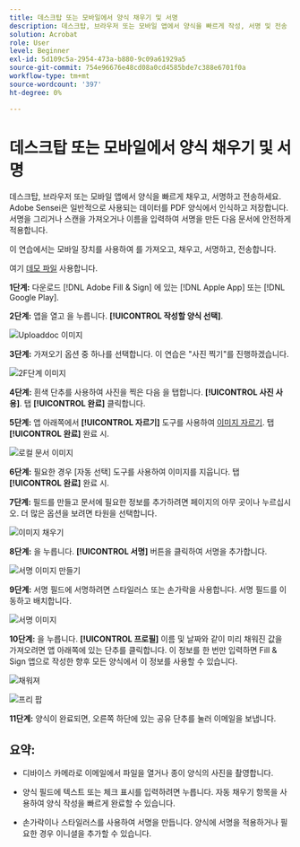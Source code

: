 ```yaml
---
title: 데스크탑 또는 모바일에서 양식 채우기 및 서명
description: 데스크탑, 브라우저 또는 모바일 앱에서 양식을 빠르게 작성, 서명 및 전송
solution: Acrobat
role: User
level: Beginner
exl-id: 5d109c5a-2954-473a-b880-9c09a61929a5
source-git-commit: 754e96676e48cd08a0cd4585bde7c388e6701f0a
workflow-type: tm+mt
source-wordcount: '397'
ht-degree: 0%

---
```


# 데스크탑 또는 모바일에서 양식 채우기 및 서명

데스크탑, 브라우저 또는 모바일 앱에서 양식을 빠르게 채우고, 서명하고 전송하세요. Adobe Sensei은 일반적으로 사용되는 데이터를 PDF 양식에서 인식하고 저장합니다. 서명을 그리거나 스캔을 가져오거나 이름을 입력하여 서명을 만든 다음 문서에 안전하게 적용합니다.

이 연습에서는 모바일 장치를 사용하여 를 가져오고, 채우고, 서명하고, 전송합니다.

여기 [데모 파일](assets/03_FillSignScan.zip) 사용합니다.

**1단계:** 다운로드 [!DNL Adobe Fill & Sign] 에 있는 [!DNL Apple App] 또는 [!DNL Google Play].

**2단계:** 앱을 열고 을 누릅니다. **[!UICONTROL 작성할 양식 선택]**.

![Uploaddoc 이미지](assets/mobilescan.jpg)

**3단계:** 가져오기 옵션 중 하나를 선택합니다. 이 연습은 &quot;사진 찍기&quot;를 진행하겠습니다.

![2F단계 이미지](assets/Step2F.jpg)

**4단계:** 흰색 단추를 사용하여 사진을 찍은 다음 을 탭합니다. **[!UICONTROL 사진 사용]**. 탭 **[!UICONTROL 완료]** 클릭합니다.

**5단계:** 앱 아래쪽에서 **[!UICONTROL 자르기]** 도구를 사용하여 [이미지 자르기](https://www.adobe.com/acrobat/online/crop-pdf.html). 탭 **[!UICONTROL 완료]** 완료 시.

![로컬 문서 이미지](assets/localdoc.jpg)

**6단계:** 필요한 경우 [자동 선택] 도구를 사용하여 이미지를 지웁니다. 탭 **[!UICONTROL 완료]** 완료 시.

**7단계:** 필드를 만들고 문서에 필요한 정보를 추가하려면 페이지의 아무 곳이나 누르십시오. 더 많은 옵션을 보려면 타원을 선택합니다.

![이미지 채우기](assets/fill.jpg)


**8단계:** 을 누릅니다. **[!UICONTROL 서명]** 버튼을 클릭하여 서명을 추가합니다.

![서명 이미지 만들기](assets/createsign.jpg)

**9단계:** 서명 필드에 서명하려면 스타일러스 또는 손가락을 사용합니다. 서명 필드를 이동하고 배치합니다.

![서명 이미지](assets/sign.jpg)

**10단계:** 을 누릅니다. **[!UICONTROL 프로필]** 이름 및 날짜와 같이 미리 채워진 값을 가져오려면 앱 아래쪽에 있는 단추를 클릭합니다. 이 정보를 한 번만 입력하면 Fill &amp; Sign 앱으로 작성한 향후 모든 양식에서 이 정보를 사용할 수 있습니다.

![채워져](assets/filled.jpg)

![프리 팝](assets/prepop.jpg)

**11단계:** 양식이 완료되면, 오른쪽 하단에 있는 공유 단추를 눌러 이메일을 보냅니다.

## 요약:

* 디바이스 카메라로 이메일에서 파일을 열거나 종이 양식의 사진을 촬영합니다.

* 양식 필드에 텍스트 또는 체크 표시를 입력하려면 누릅니다. 자동 채우기 항목을 사용하여 양식 작성을 빠르게 완료할 수 있습니다.

* 손가락이나 스타일러스를 사용하여 서명을 만듭니다. 양식에 서명을 적용하거나 필요한 경우 이니셜을 추가할 수 있습니다.
